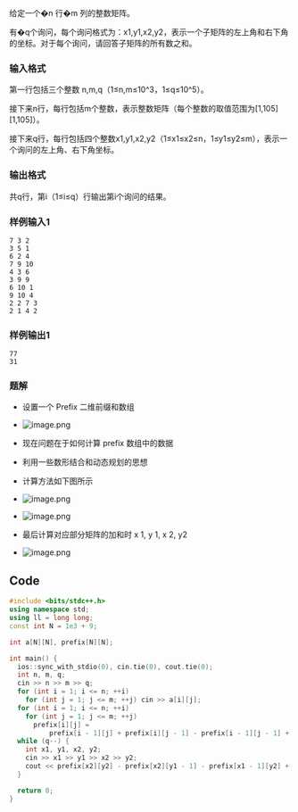 给定一个�n 行�m 列的整数矩阵。

有�q个询问，每个询问格式为：x1​,y1​,x2​,y2​，表示一个子矩阵的左上角和右下角的坐标。​对于每个询问，请回答子矩阵的所有数之和。

### 输入格式

第一行包括三个整数 n,m,q（1≤n,m≤10^3，1≤q≤10^5）。

接下来n行，每行包括m个整数，表示整数矩阵（每个整数的取值范围为[1,105][1,105]）。

接下来q行，每行包括四个整数x1​,y1​,x2​,y2​（1≤x1​≤x2​≤n，1≤y1​≤y2​≤m），表示一个询问的左上角、右下角坐标。​

### 输出格式

共q行，第i（1≤i≤q）行输出第i个询问的结果。

### 样例输入1

```undefined
7 3 2
3 5 1 
6 2 4 
7 9 10 
4 3 6 
3 9 9 
6 10 1 
9 10 4 
2 2 7 3
2 1 4 2
```

### 样例输出1

```undefined
77
31
```

### 题解
- 设置一个 Prefix 二维前缀和数组
- ![image.png](https://iili.io/J0VPW79.png)
- 现在问题在于如何计算 prefix 数组中的数据 
- 利用一些数形结合和动态规划的思想
- 计算方法如下图所示
- ![image.png](https://iili.io/J0VivZG.png)
- ![image.png](https://iili.io/J0VQbMG.png)

- 最后计算对应部分矩阵的加和时 x 1, y 1, x 2, y2
- ![image.png](https://iili.io/J0VtTg4.png)
## Code
``` c++
#include <bits/stdc++.h>
using namespace std;
using ll = long long;
const int N = 1e3 + 9;

int a[N][N], prefix[N][N];

int main() {
  ios::sync_with_stdio(0), cin.tie(0), cout.tie(0);
  int n, m, q;
  cin >> n >> m >> q;
  for (int i = 1; i <= n; ++i)
    for (int j = 1; j <= m; ++j) cin >> a[i][j];
  for (int i = 1; i <= n; ++i)
    for (int j = 1; j <= m; ++j)
      prefix[i][j] =
          prefix[i - 1][j] + prefix[i][j - 1] - prefix[i - 1][j - 1] + a[i][j];
  while (q--) {
    int x1, y1, x2, y2;
    cin >> x1 >> y1 >> x2 >> y2;
    cout << prefix[x2][y2] - prefix[x2][y1 - 1] - prefix[x1 - 1][y2] + prefix[x1 - 1][y1 - 1] << '\n';
  }

  return 0;
}
```